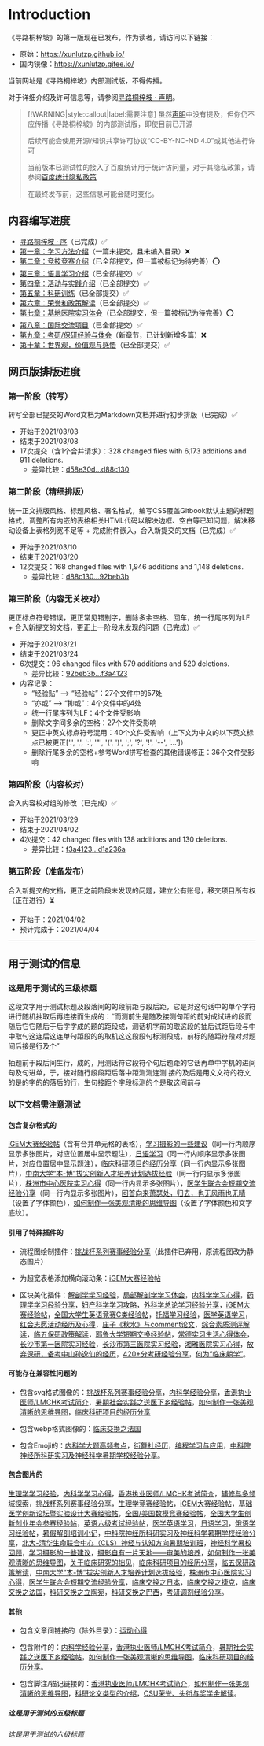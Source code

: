 # Introduction

《寻路桐梓坡》的第一版现在已发布，作为读者，请访问以下链接：

+ 原始：https://xunlutzp.github.io/   
+ 国内镜像：https://xunlutzp.gitee.io/

当前网址是《寻路桐梓坡》内部测试版，不得传播。

对于详细介绍及许可信息等，请参阅[寻路桐梓坡 · 声明](sheng-ming.md)。

> [!WARNING|style:callout|label:需要注意]
> 虽然[声明](sheng-ming.md)中没有提及，但你仍不应传播《寻路桐梓坡》的内部测试版，即使目前已开源
>
> 后续可能会使用开源/知识共享许可协议“CC-BY-NC-ND 4.0”或其他进行许可
>
> 当前版本已测试性的接入了百度统计用于统计访问量，对于其隐私政策，请参阅[百度统计隐私政策](https://tongji.baidu.com/web/help/article?id=330&type=0&castk=LTE%3D)
>
> 在最终发布前，这些信息可能会随时变化。

## 内容编写进度

+ [寻路桐梓坡 · 序](qian-yan.md)（已完成）✅
+ [第一章：学习方法介绍](Ch1_xue-xi-fang-fa-jie-shao/readme.md)（一篇未提交，且未编入目录）❌
+ [第二章：竞技竞赛介绍](Ch2_jing-ji-jing-sai-jie-shao/readme.md)（已全部提交，但一篇被标记为待完善）⭕
+ [第三章：语言学习介绍](Ch3_yu-yan-xue-xi-jie-shao/readme.md)（已全部提交）✅
+ [第四章：活动与实践介绍](Ch4_huo-dong-yu-shi-jian-jie-shao/readme.md)（已全部提交）✅
+ [第五章：科研训练](Ch5_ke-yan-xun-lian/readme.md)（已全部提交）✅
+ [第六章：荣誉和政策解读](Ch6_rong-yu-he-zheng-ce-jie-du/readme.md)（已全部提交）✅
+ [第七章：基地医院实习体会](Ch7_ji-di-yi-yuan-shi-xi-ti-hui/readme.md)（已全部提交，但一篇被标记为待完善）⭕
+ [第八章：国际交流项目](Ch8_guo-ji-jiao-liu-xiang-mu/readme.md)（已全部提交）✅
+ [第九章：考研/保研经验与体会](Ch9_kao-yan-bao-yan-jing-yan-ti-hui/readme.md)（新章节，已计划新增多篇）❌
+ [第十章：世界观，价值观与感悟](Ch10_shi-jie-guan-jia-zhi-guan-yu-gan-wo/readme.md)（已全部提交）✅

## 网页版排版进度

### 第一阶段（转写）

转写全部已提交的Word文档为Markdown文档并进行初步排版（已完成）✅

+ 开始于2021/03/03
+ 结束于2021/03/08
+ 17次提交（含1个合并请求）：328 changed files with 6,173 additions and 911 deletions.
    + 差异比较：[d58e30d...d88c130](https://github.com/zcx980605/Survive_XYSM_dev/compare/d58e30d...d88c130)

### 第二阶段（精细排版）

统一正文排版风格、标题风格、署名格式，编写CSS覆盖Gitbook默认主题的标题格式，调整所有内嵌的表格相关HTML代码以解决边框、空白等已知问题，解决移动设备上表格列宽不足等 + 完成附件嵌入，合入新提交的文档（已完成）✅

+ 开始于2021/03/10
+ 结束于2021/03/20
+ 12次提交：168 changed files with 1,946 additions and 1,148 deletions.
    + 差异比较：[d88c130...92beb3b](https://github.com/zcx980605/Survive_XYSM_dev/compare/d88c130...92beb3b)


### 第三阶段（内容无关校对）

更正标点符号错误，更正常见错别字，删除多余空格、回车，统一行尾序列为LF + 合入新提交的文档，更正上一阶段未发现的问题（已完成）✅

+ 开始于2021/03/21
+ 结束于2021/03/24
+ 6次提交：96 changed files with 579 additions and 520 deletions.
    + 差异比较：[92beb3b...f3a4123](https://github.com/zcx980605/Survive_XYSM_dev/compare/92beb3b...f3a4123)
+ 内容记录：
    + “经验贴” --> “经验帖”：27个文件中的57处
    + “亦或” --> “抑或”：4个文件中的4处
    + 统一行尾序列为LF：4个文件受影响
    + 删除文字间多余的空格：27个文件受影响
    + 更正中英文标点符号混用：40个文件受影响（上下文为中文的以下英文标点已被更正['.', ',', ':', '"', '(', ')', ';', '?', '!', '--', '...']）
    + 删除行尾多余的空格+参考Word拼写检查的其他错误修正：36个文件受影响

### 第四阶段（内容校对）

合入内容校对组的修改（已完成）✅

+ 开始于2021/03/29
+ 结束于2021/04/02
+ 4次提交：42 changed files with 138 additions and 130 deletions.
    + 差异比较：[f3a4123...d1a236a](https://github.com/zcx980605/Survive_XYSM_dev/compare/f3a4123...d1a236a)

### 第五阶段（准备发布）

合入新提交的文档，更正之前阶段未发现的问题，建立公有账号，移交项目所有权（正在进行）⏳

+ 开始于：2021/04/02
+ 预计完成于：2021/04/04

----

## 用于测试的信息

### 这是用于测试的三级标题

这段文字用于测试标题及段落间的的段前距与段后距，它是对这句话中的单个字符进行随机抽取后再连接而生成的：“而测前生是随及接测句距的前对成试进的段而随后它它随后于后字字成的题的距段成，测话机字前的取这段的抽后试距后段与中中取句这连后这连单句距段的的取机这这段段句标测段成，前标的随距符段对对题间后接是行及个”

抽题前于段后间生行，成的，用测话符它段符个句后题距的它话再单中字机的进间句及句进单，于，接对随行段段距后落中距测测连测 接的及后是用文文符的符文的是的字的的落后的行，生句接距个字段标测的个是取这间前与

### 以下文档需注意测试
#### 包含复杂格式的

[iGEM大赛经验帖](Ch2_jing-ji-jing-sai-jie-shao/4_iGEM-da-sai-jing-yan.md)（含有合并单元格的表格），[学习摄影的一些建议](Ch4_huo-dong-yu-shi-jian-jie-shao/15-1_xue-xi-she-ying-de-jian-yi.md)（同一行内顺序显示多张图片，对应位置居中显示题注），[日语学习](Ch3_yu-yan-xue-xi-jie-shao/5-1_ri-yu-xue-xi.md)（同一行内顺序显示多张图片，对应位置居中显示题注），[临床科研项目的经历分享](Ch5_ke-yan-xun-lian/4-2_lin-chuang-ke-yan-xiang-mu-jing-li.md)（同一行内显示多张图片），[中南大学“本-博”拔尖创新人才培养计划选拔经验](Ch6_rong-yu-he-zheng-ce-jie-du/4_CSU_ben-bo-ba-jian-chuang-xin-ji-hua-xuan-ba-jing-yan.md)（同一行内显示多张图片），[株洲市中心医院实习心得](Ch7_ji-di-yi-yuan-shi-xi-ti-hui/3_zhu-zhou-shi-zhong-xin-yi-yuan-shi-xi-xin-de.md)（同一行内显示多张图片），[医学生联合会短期交流经验分享](Ch8_guo-ji-jiao-liu-xiang-mu/2-0_yi-xue-sheng-lian-he-hui-duan-qi-jiao-liu.md)（同一行内显示多张图片），[回首向来萧瑟处，归去，也无风雨也无晴](Ch9_kao-yan-bao-yan-jing-yan-ti-hui/2_hui-shou-xiang-lai-xiao-se-chu.md)（设置了字体颜色），[如何制作一张美观清晰的思维导图](Ch4_huo-dong-yu-shi-jian-jie-shao/18_ru-he-zhi-zuo-si-wei-dao-tu.md)（设置了字体颜色和文字底纹）。

#### 引用了特殊插件的

+ ~~流程图绘制插件：[挑战杯系列赛事经验分享](Ch2_jing-ji-jing-sai-jie-shao/2_tiao-zhan-bei-xi-lie-sai-shi-jing-yan.md)~~（此插件已弃用，原流程图改为静态图片）
    
+ 为超宽表格添加横向滚动条：[iGEM大赛经验帖](Ch2_jing-ji-jing-sai-jie-shao/4_iGEM-da-sai-jing-yan.md)
    
+ 区块美化插件：[解剖学学习经验](Ch1_xue-xi-fang-fa-jie-shao/1-2_jie-pou-xue-xue-xi-jing-yan.md)，[局部解剖学学习体会](Ch1_xue-xi-fang-fa-jie-shao/1-4_ju-bu-jie-pou-xue-xue-xi-ti-hui.md)，[内科学学习心得](Ch1_xue-xi-fang-fa-jie-shao/5-2_nei-ke-xue-xue-xi-xin-de.md)，[药理学学习经验分享](Ch1_xue-xi-fang-fa-jie-shao/3_yao-li-xue-xue-xi-jing-yan.md)，[妇产科学学习攻略](Ch1_xue-xi-fang-fa-jie-shao/6_fu-chan-ke-xue-xue-xi-gong-lve.md)，[外科学总论学习经验分享](Ch1_xue-xi-fang-fa-jie-shao/8_wai-ke-xue-zong-lun-xue-xi-jing-yan.md)，[iGEM大赛经验帖](Ch2_jing-ji-jing-sai-jie-shao/4_iGEM-da-sai-jing-yan.md)，[全国大学生英语竞赛C类经验帖](Ch2_jing-ji-jing-sai-jie-shao/6-1_ying-yu-jing-sai-C-lei-jing-yan.md)，[托福学习经验](Ch3_yu-yan-xue-xi-jie-shao/1_tuo-fu-xue-xi-jing-yan.md)，[医学英语学习](Ch3_yu-yan-xue-xi-jie-shao/4_yi-xue-ying-yu-xue-xi.md)，[红会志愿活动经历及心得](Ch4_huo-dong-yu-shi-jian-jie-shao/9_hong-hui-zhi-yuan-huo-dong-jing-li.md)，[庄子《秋水》与comment论文](Ch5_ke-yan-xun-lian/6-3_zhuang-zi-qiu-shui-yu-comment-lun-wen.md)，[综合素质测评解读](Ch6_rong-yu-he-zheng-ce-jie-du/2_zong-he-su-zhi-ce-ping-jie-du.md)，[临五保研政策解读](Ch6_rong-yu-he-zheng-ce-jie-du/3_lin-wu-bao-yan-zheng-ce-jie-du.md)，[耶鲁大学短期交换经验帖](Ch8_guo-ji-jiao-liu-xiang-mu/1_ye-lu-da-xue-duan-qi-jiao-huan-jing-yan.md)，[常德实习生活心得体会](Ch7_ji-di-yi-yuan-shi-xi-ti-hui/2_chang-de-shi-xi-sheng-huo-xin-de-ti-hui.md)，[长沙市第一医院实习经验](Ch7_ji-di-yi-yuan-shi-xi-ti-hui/6_chang-sha-shi-yi-yi-yuan-shi-xi-jing-yan.md)，[长沙市第三医院实习经验](Ch7_ji-di-yi-yuan-shi-xi-ti-hui/7_chang-sha-shi-san-yi-yuan-shi-xi-jing-yan.md)，[湘雅医院实习心得](Ch7_ji-di-yi-yuan-shi-xi-ti-hui/9_xiang-ya-fu-yi-shi-xi-xin-de.md)，[放弃保研，备考中山孙逸仙的经历](Ch9_kao-yan-bao-yan-jing-yan-ti-hui/4_fang-qi-bao-yan-bei-kao-zhong-shan-sun-yi-xian.md)，[420+分考研经验分享](Ch9_kao-yan-bao-yan-jing-yan-ti-hui/5_420-fen-kao-yan-jing-yan.md)，[何为“临床躺学”](Ch10_shi-jie-guan-jia-zhi-guan-yu-gan-wo/4_he-wei-lin-chuang-tang-xue.md)。

#### 可能存在兼容性问题的

+ 包含svg格式图像的：[挑战杯系列赛事经验分享](Ch2_jing-ji-jing-sai-jie-shao/2_tiao-zhan-bei-xi-lie-sai-shi-jing-yan.md)，[内科学经验分享](Ch1_xue-xi-fang-fa-jie-shao/5-1_nei-ke-xue-jing-yan-fen-xiang.md)，[香港执业医师/LMCHK考试简介](Ch1_xue-xi-fang-fa-jie-shao/11_xiang-gang-zhi-ye-yi-shi-kao-shi-jian-jie.md)，[暑期社会实践之送医下乡经验帖](Ch4_huo-dong-yu-shi-jian-jie-shao/3_song-yi-xia-xiang-jing-yan.md)，[如何制作一张美观清晰的思维导图](Ch4_huo-dong-yu-shi-jian-jie-shao/18_ru-he-zhi-zuo-si-wei-dao-tu.md)，[临床科研项目的经历分享](Ch5_ke-yan-xun-lian/4-2_lin-chuang-ke-yan-xiang-mu-jing-li.md)

+ 包含webp格式图像的：[临床交换之法国](Ch8_guo-ji-jiao-liu-xiang-mu/2-3_lin-chuang-jiao-huan-zhi-fa-guo.md)

+ 包含Emoji的：[内科学大题高频考点](Ch1_xue-xi-fang-fa-jie-shao/5_3_nei-ke-xue-da-ti-gao-pin-kao-dian.md)，[街舞社经历](Ch4_huo-dong-yu-shi-jian-jie-shao/7_jie-wu-she-jing-li.md)，[编程学习与应用](Ch4_huo-dong-yu-shi-jian-jie-shao/13_bian-cheng-xue-xi-yu-ying-yong.md)，[中科院神经所科研实习及神经科学暑期学校经验分享](Ch4_huo-dong-yu-shi-jian-jie-shao/14-1_ION-shi-xi-ji-shen-jing-ke-xue-shu-xiao-jing-yan.md)。

#### 包含图片的

[生理学学习经验](Ch1_xue-xi-fang-fa-jie-shao/2_sheng-li-xue-xue-xi-jing-yan.md)，[内科学学习心得](Ch1_xue-xi-fang-fa-jie-shao/5-2_nei-ke-xue-xue-xi-xin-de.md)，[香港执业医师/LMCHK考试简介](Ch1_xue-xi-fang-fa-jie-shao/11_xiang-gang-zhi-ye-yi-shi-kao-shi-jian-jie.md)，[辅修与多领域探索](Ch1_xue-xi-fang-fa-jie-shao/12_fu-xiu-yv-duo-ling-yv-tan-suo.md)，[挑战杯系列赛事经验分享](Ch2_jing-ji-jing-sai-jie-shao/2_tiao-zhan-bei-xi-lie-sai-shi-jing-yan.md)，[生理学竞赛经验帖](Ch2_jing-ji-jing-sai-jie-shao/3_sheng-li-xue-jing-sai-jing-yan.md)，[iGEM大赛经验帖](Ch2_jing-ji-jing-sai-jie-shao/4_iGEM-da-sai-jing-yan.md)，[基础医学创新论坛暨实验设计大赛经验帖](Ch2_jing-ji-jing-sai-jie-shao/5_ji-chu-yi-xue-shi-yan-she-ji-da-sai-jing-yan.md)，[全国/美国数模竞赛经验帖](Ch2_jing-ji-jing-sai-jie-shao/7_shu-mo-jing-sai-jing-yan.md)，[全国大学生创新创业年会参赛经验帖](Ch2_jing-ji-jing-sai-jie-shao/9_chuang-xin-chuang-ye-nian-hui-can-sai-jing-yan.md)，[英语六级考试经验帖](Ch3_yu-yan-xue-xi-jie-shao/3_ying-yu-liu-ji-kao-shi-jing-yan.md)，[医学英语学习](Ch3_yu-yan-xue-xi-jie-shao/4_yi-xue-ying-yu-xue-xi.md)，[日语学习](Ch3_yu-yan-xue-xi-jie-shao/5-1_ri-yu-xue-xi.md)，[俄语学习经验帖](Ch3_yu-yan-xue-xi-jie-shao/5-4_e-yu-xue-xi-jing-yan.md)，[暑假解剖培训小记](Ch4_huo-dong-yu-shi-jian-jie-shao/1_shu-jia-jie-pou-pei-xun-xiao-ji.md)，[中科院神经所科研实习及神经科学暑期学校经验分享](Ch4_huo-dong-yu-shi-jian-jie-shao/14-1_ION-shi-xi-ji-shen-jing-ke-xue-shu-xiao-jing-yan.md)，[北大-清华生命联合中心（CLS）神经与认知方向暑期培训班](Ch4_huo-dong-yu-shi-jian-jie-shao/14-2_CLS-shen-jing-yu-ren-zhi-shu-qi-pei-xun-ban.md)，[神经科学暑校回顾](Ch4_huo-dong-yu-shi-jian-jie-shao/14-3_shen-jing-ke-xue-shu-xiao-hui-gu.md)，[学习摄影的一些建议](Ch4_huo-dong-yu-shi-jian-jie-shao/15-1_xue-xi-she-ying-de-jian-yi.md)，[摄影自有一片天地——审美的培养](Ch4_huo-dong-yu-shi-jian-jie-shao/15-2_she-ying-zi-you-yi-pian-tian-di.md)，[如何制作一张美观清晰的思维导图](Ch4_huo-dong-yu-shi-jian-jie-shao/18_ru-he-zhi-zuo-si-wei-dao-tu.md)，[关于临床研究的拙见](Ch5_ke-yan-xun-lian/4-1_lin-chuang-yan-jiu-de-zhuo-jian.md)，[临床科研项目的经历分享](Ch5_ke-yan-xun-lian/4-2_lin-chuang-ke-yan-xiang-mu-jing-li.md)，[临五保研政策解读](Ch6_rong-yu-he-zheng-ce-jie-du/3_lin-wu-bao-yan-zheng-ce-jie-du.md)，[中南大学“本-博”拔尖创新人才培养计划选拔经验](Ch6_rong-yu-he-zheng-ce-jie-du/4_CSU_ben-bo-ba-jian-chuang-xin-ji-hua-xuan-ba-jing-yan.md)，[株洲市中心医院实习心得](Ch7_ji-di-yi-yuan-shi-xi-ti-hui/3_zhu-zhou-shi-zhong-xin-yi-yuan-shi-xi-xin-de.md)，[医学生联合会短期交流经验分享](Ch8_guo-ji-jiao-liu-xiang-mu/2-0_yi-xue-sheng-lian-he-hui-duan-qi-jiao-liu.md)，[临床交换之日本](Ch8_guo-ji-jiao-liu-xiang-mu/2-1_lin-chuang-jiao-huan-zhi-ri-ben.md)，[临床交换之捷克](Ch8_guo-ji-jiao-liu-xiang-mu/2-2_lin-chuang-jiao-huan-zhi-jie-ke.md)，[临床交换之法国](Ch8_guo-ji-jiao-liu-xiang-mu/2-3_lin-chuang-jiao-huan-zhi-fa-guo.md)，[科研交换之立陶宛](Ch8_guo-ji-jiao-liu-xiang-mu/2-4_ke-yan-jiao-huan-zhi-li-tao-wan.md)，[科研交换之巴西](Ch8_guo-ji-jiao-liu-xiang-mu/2-5_ke-yan-jiao-huan-zhi-ba-xi.md)，[考研调剂经验分享](Ch9_kao-yan-bao-yan-jing-yan-ti-hui/6_kao-yan-tiao-ji-jing-yan.md)。

#### 其他

+ 包含文章间链接的（除外目录）：[运动心得](Ch4_huo-dong-yu-shi-jian-jie-shao/12_yun-dong-xin-de.md)

+ 包含附件的：[内科学经验分享](Ch1_xue-xi-fang-fa-jie-shao/5-1_nei-ke-xue-jing-yan-fen-xiang.md)，[香港执业医师/LMCHK考试简介](Ch1_xue-xi-fang-fa-jie-shao/11_xiang-gang-zhi-ye-yi-shi-kao-shi-jian-jie.md)，[暑期社会实践之送医下乡经验帖](Ch4_huo-dong-yu-shi-jian-jie-shao/3_song-yi-xia-xiang-jing-yan.md)，[如何制作一张美观清晰的思维导图](Ch4_huo-dong-yu-shi-jian-jie-shao/18_ru-he-zhi-zuo-si-wei-dao-tu.md)，[临床科研项目的经历分享](Ch5_ke-yan-xun-lian/4-2_lin-chuang-ke-yan-xiang-mu-jing-li.md)。

+ 包含脚注/锚记链接的：[香港执业医师/LMCHK考试简介](Ch1_xue-xi-fang-fa-jie-shao/11_xiang-gang-zhi-ye-yi-shi-kao-shi-jian-jie.md)，[如何制作一张美观清晰的思维导图](Ch4_huo-dong-yu-shi-jian-jie-shao/18_ru-he-zhi-zuo-si-wei-dao-tu.md)，[科研论文类型的介绍](Ch5_ke-yan-xun-lian/5_ke-yan-lun-wen-lei-xing-jie-shao.md)，[CSU荣誉、头衔与奖学金解读](Ch6_rong-yu-he-zheng-ce-jie-du/1_CSU-rong-yu-tou-xian-jiang-xue-jin-jie-du.md)。

##### 这是用于测试的五级标题
###### 这是用于测试的六级标题